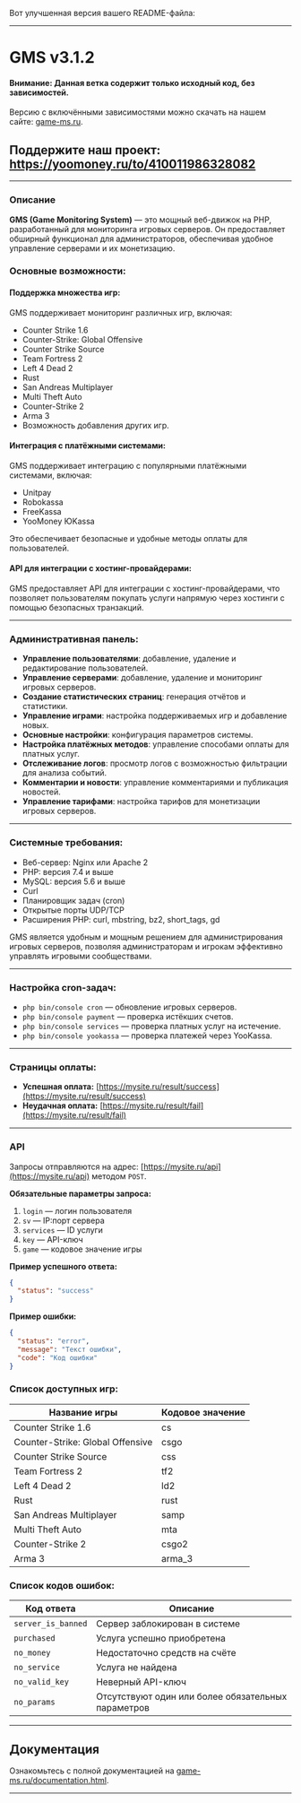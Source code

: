 Вот улучшенная версия вашего README-файла:

---

# GMS v3.1.2

#### Внимание: Данная ветка содержит только исходный код, без зависимостей.

Версию с включёнными зависимостями можно скачать на нашем сайте: [game-ms.ru](https://game-ms.ru).

## Поддержите наш проект: https://yoomoney.ru/to/410011986328082

---

### Описание

**GMS (Game Monitoring System)** — это мощный веб-движок на PHP, разработанный для мониторинга игровых серверов. Он предоставляет обширный функционал для администраторов, обеспечивая удобное управление серверами и их монетизацию.

### Основные возможности:

#### Поддержка множества игр:
GMS поддерживает мониторинг различных игр, включая:
- Counter Strike 1.6
- Counter-Strike: Global Offensive
- Counter Strike Source
- Team Fortress 2
- Left 4 Dead 2
- Rust
- San Andreas Multiplayer
- Multi Theft Auto
- Counter-Strike 2
- Arma 3
- Возможность добавления других игр.

#### Интеграция с платёжными системами:
GMS поддерживает интеграцию с популярными платёжными системами, включая:
- Unitpay
- Robokassa
- FreeKassa
- YooMoney ЮKassa

Это обеспечивает безопасные и удобные методы оплаты для пользователей.

#### API для интеграции с хостинг-провайдерами:
GMS предоставляет API для интеграции с хостинг-провайдерами, что позволяет пользователям покупать услуги напрямую через хостинги с помощью безопасных транзакций.

---

### Административная панель:

- **Управление пользователями**: добавление, удаление и редактирование пользователей.
- **Управление серверами**: добавление, удаление и мониторинг игровых серверов.
- **Создание статистических страниц**: генерация отчётов и статистики.
- **Управление играми**: настройка поддерживаемых игр и добавление новых.
- **Основные настройки**: конфигурация параметров системы.
- **Настройка платёжных методов**: управление способами оплаты для платных услуг.
- **Отслеживание логов**: просмотр логов с возможностью фильтрации для анализа событий.
- **Комментарии и новости**: управление комментариями и публикация новостей.
- **Управление тарифами**: настройка тарифов для монетизации игровых серверов.

---

### Системные требования:

- Веб-сервер: Nginx или Apache 2
- PHP: версия 7.4 и выше
- MySQL: версия 5.6 и выше
- Curl
- Планировщик задач (cron)
- Открытые порты UDP/TCP
- Расширения PHP: curl, mbstring, bz2, short_tags, gd

GMS является удобным и мощным решением для администрирования игровых серверов, позволяя администраторам и игрокам эффективно управлять игровыми сообществами.

---

### Настройка cron-задач:

- `php bin/console cron` — обновление игровых серверов.
- `php bin/console payment` — проверка истёкших счетов.
- `php bin/console services` — проверка платных услуг на истечение.
- `php bin/console yookassa` — проверка платежей через YooKassa.

---

### Страницы оплаты:

- **Успешная оплата:** [https://mysite.ru/result/success](https://mysite.ru/result/success)
- **Неудачная оплата:** [https://mysite.ru/result/fail](https://mysite.ru/result/fail)

---

### API

Запросы отправляются на адрес: [https://mysite.ru/api](https://mysite.ru/api) методом `POST`.

**Обязательные параметры запроса:**
1. `login` — логин пользователя
2. `sv` — IP:порт сервера
3. `services` — ID услуги
4. `key` — API-ключ
5. `game` — кодовое значение игры

**Пример успешного ответа:**
```json
{
  "status": "success"
}
```

**Пример ошибки:**
```json
{
  "status": "error",
  "message": "Текст ошибки",
  "code": "Код ошибки"
}
```

### Список доступных игр:

| Название игры                    | Кодовое значение |
|----------------------------------|------------------|
| Counter Strike 1.6               | cs               |
| Counter-Strike: Global Offensive | csgo             |
| Counter Strike Source            | css              |
| Team Fortress 2                  | tf2              |
| Left 4 Dead 2                    | ld2              |
| Rust                             | rust             |
| San Andreas Multiplayer          | samp             |
| Multi Theft Auto                 | mta              |
| Counter-Strike 2                 | csgo2            |
| Arma 3                           | arma_3           |

### Список кодов ошибок:

| Код ответа      | Описание                                              |
|-----------------|-------------------------------------------------------|
| `server_is_banned` | Сервер заблокирован в системе                       |
| `purchased`        | Услуга успешно приобретена                          |
| `no_money`         | Недостаточно средств на счёте                       |
| `no_service`       | Услуга не найдена                                   |
| `no_valid_key`     | Неверный API-ключ                                   |
| `no_params`        | Отсутствуют один или более обязательных параметров  |

---

## Документация

Ознакомьтесь с полной документацией на [game-ms.ru/documentation.html](https://game-ms.ru/documentation.html).

---